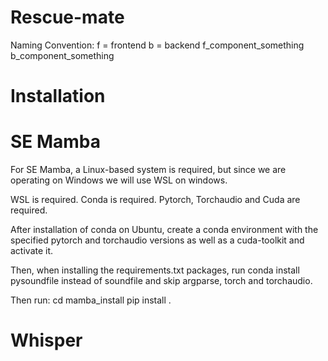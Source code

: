 # Rescue-mate

Naming Convention:
f = frontend
b = backend
f_component_something
b_component_something


# Installation
# SE Mamba
For SE Mamba, a Linux-based system is required, but since we are operating on Windows we will use WSL on windows. 

WSL is required. 
Conda is required. 
Pytorch, Torchaudio and Cuda are required. 

After installation of conda on Ubuntu, create a conda environment with the specified pytorch and torchaudio versions as well as a cuda-toolkit and activate it. 

Then, when installing the requirements.txt packages, run conda install pysoundfile instead of soundfile and skip argparse, torch and torchaudio. 

Then run: 
    cd mamba_install
    pip install .

# Whisper

